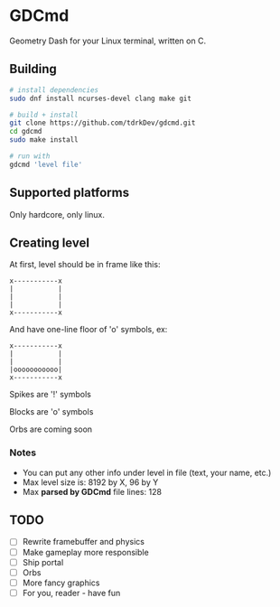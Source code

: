 # GDCmd

Geometry Dash for your Linux terminal, written on C.

## Building

```sh
# install dependencies
sudo dnf install ncurses-devel clang make git

# build + install
git clone https://github.com/tdrkDev/gdcmd.git
cd gdcmd
sudo make install

# run with
gdcmd 'level file'
```

## Supported platforms

Only hardcore, only linux.

## Creating level

At first, level should be in frame like this:

```
x-----------x
|           |
|           |
|           |
x-----------x
```

And have one-line floor of 'o' symbols, ex:

```
x-----------x
|           |
|           |
|ooooooooooo|
x-----------x
```

Spikes are '!' symbols

Blocks are 'o' symbols

Orbs are coming soon

### Notes
* You can put any other info under level in file (text, your name, etc.)
* Max level size is: 8192 by X, 96 by Y
* Max **parsed by GDCmd** file lines: 128

## TODO

- [ ] Rewrite framebuffer and physics
- [ ] Make gameplay more responsible
- [ ] Ship portal
- [ ] Orbs
- [ ] More fancy graphics
- [ ] For you, reader - have fun
